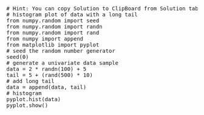 <pre class="file" data-target="clipboard">
# Hint: You can copy Solution to ClipBoard from Solution tab in Step 4
# histogram plot of data with a long tail
from numpy.random import seed
from numpy.random import randn
from numpy.random import rand
from numpy import append
from matplotlib import pyplot
# seed the random number generator
seed(0)
# generate a univariate data sample
data = 2 * randn(100) + 5
tail = 5 + (rand(500) * 10)
# add long tail
data = append(data, tail)
# histogram
pyplot.hist(data)
pyplot.show()
</pre>

